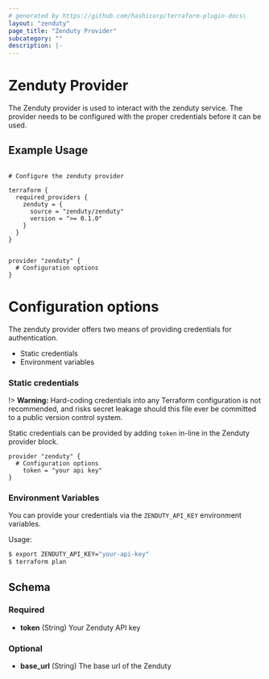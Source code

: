 ```yaml
---
# generated by https://github.com/hashicorp/terraform-plugin-docs\
layout: "zenduty"
page_title: "Zenduty Provider"
subcategory: ""
description: |-
---
```


# Zenduty Provider

The Zenduty provider is used to interact with the zenduty service. The provider needs to be configured with the proper credentials before it can be used.

## Example Usage

```hcl

# Configure the zenduty provider

terraform {
  required_providers {
    zenduty = {
      source = "zenduty/zenduty"
      version = ">= 0.1.0"
    }
  }
}


provider "zenduty" {
  # Configuration options
}

```

# Configuration options

The zenduty provider offers two means of providing credentials for authentication.

- Static credentials
- Environment variables

### Static credentials

!> **Warning:** Hard-coding credentials into any Terraform configuration is not
recommended, and risks secret leakage should this file ever be committed to a
public version control system.

Static credentials can be provided by adding `token` in-line in the Zenduty provider block.

```hcl
provider "zenduty" {
  # Configuration options
    token = "your api key"
}

```

### Environment Variables

You can provide your credentials via the `ZENDUTY_API_KEY` environment variables.

Usage:

```sh
$ export ZENDUTY_API_KEY="your-api-key"
$ terraform plan
```

<!-- schema generated by tfplugindocs -->

## Schema

### Required

- **token** (String) Your Zenduty API key

### Optional

- **base_url** (String) The base url of the Zenduty
